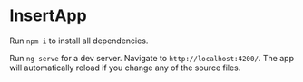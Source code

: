 # InsertApp

Run `npm i` to install all dependencies.

Run `ng serve` for a dev server. Navigate to `http://localhost:4200/`. The app will automatically reload if you change any of the source files.